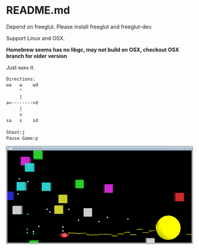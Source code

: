 README.md
=========

Depend on freeglut. Please install freeglut and freeglut-dev.

Support Linux and OSX.

**Homebrew seems has no libgc, may not build on OSX, checkout OSX branch for older version**

Just `make` it.

```
Directions:
wa   w    wd
     ^
     |
a<-------->d
     |
     v
sa   s    sd

Shoot:j
Pause Game:p
```

<img src="https://raw.githubusercontent.com/leosongwei/utah_teapot_war/master/utw.png" />
